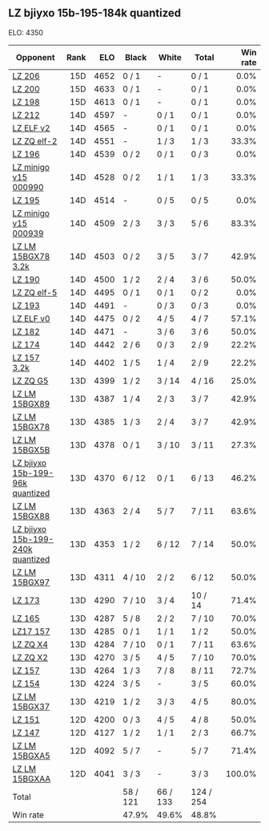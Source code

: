 ## LZ bjiyxo 15b-195-184k quantized ##

ELO: 4350

Opponent | Rank | ELO | Black | White | Total | Win rate
---------|-----:|----:|-------|-------|-------|-------:
[LZ 206](LZ%20206.md) | 15D | 4652 | 0 / 1 | - | 0 / 1 | 0.0%
[LZ 200](LZ%20200.md) | 15D | 4633 | 0 / 1 | - | 0 / 1 | 0.0%
[LZ 198](LZ%20198.md) | 15D | 4613 | 0 / 1 | - | 0 / 1 | 0.0%
[LZ 212](LZ%20212.md) | 14D | 4597 | - | 0 / 1 | 0 / 1 | 0.0%
[LZ ELF v2](LZ%20ELF%20v2.md) | 14D | 4565 | - | 0 / 1 | 0 / 1 | 0.0%
[LZ ZQ elf-2](LZ%20ZQ%20elf-2.md) | 14D | 4551 | - | 1 / 3 | 1 / 3 | 33.3%
[LZ 196](LZ%20196.md) | 14D | 4539 | 0 / 2 | 0 / 1 | 0 / 3 | 0.0%
[LZ minigo v15 000990](LZ%20minigo%20v15%20000990.md) | 14D | 4528 | 0 / 2 | 1 / 1 | 1 / 3 | 33.3%
[LZ 195](LZ%20195.md) | 14D | 4514 | - | 0 / 5 | 0 / 5 | 0.0%
[LZ minigo v15 000939](LZ%20minigo%20v15%20000939.md) | 14D | 4509 | 2 / 3 | 3 / 3 | 5 / 6 | 83.3%
[LZ LM 15BGX78 3.2k](LZ%20LM%2015BGX78%203.2k.md) | 14D | 4503 | 0 / 2 | 3 / 5 | 3 / 7 | 42.9%
[LZ 190](LZ%20190.md) | 14D | 4500 | 1 / 2 | 2 / 4 | 3 / 6 | 50.0%
[LZ ZQ elf-5](LZ%20ZQ%20elf-5.md) | 14D | 4495 | 0 / 1 | 0 / 1 | 0 / 2 | 0.0%
[LZ 193](LZ%20193.md) | 14D | 4491 | - | 0 / 3 | 0 / 3 | 0.0%
[LZ ELF v0](LZ%20ELF%20v0.md) | 14D | 4475 | 0 / 2 | 4 / 5 | 4 / 7 | 57.1%
[LZ 182](LZ%20182.md) | 14D | 4471 | - | 3 / 6 | 3 / 6 | 50.0%
[LZ 174](LZ%20174.md) | 14D | 4442 | 2 / 6 | 0 / 3 | 2 / 9 | 22.2%
[LZ 157 3.2k](LZ%20157%203.2k.md) | 14D | 4402 | 1 / 5 | 1 / 4 | 2 / 9 | 22.2%
[LZ ZQ G5](LZ%20ZQ%20G5.md) | 13D | 4399 | 1 / 2 | 3 / 14 | 4 / 16 | 25.0%
[LZ LM 15BGX89](LZ%20LM%2015BGX89.md) | 13D | 4387 | 1 / 4 | 2 / 3 | 3 / 7 | 42.9%
[LZ LM 15BGX78](LZ%20LM%2015BGX78.md) | 13D | 4385 | 1 / 3 | 2 / 4 | 3 / 7 | 42.9%
[LZ LM 15BGX5B](LZ%20LM%2015BGX5B.md) | 13D | 4378 | 0 / 1 | 3 / 10 | 3 / 11 | 27.3%
[LZ bjiyxo 15b-199-96k quantized](LZ%20bjiyxo%2015b-199-96k%20quantized.md) | 13D | 4370 | 6 / 12 | 0 / 1 | 6 / 13 | 46.2%
[LZ LM 15BGX88](LZ%20LM%2015BGX88.md) | 13D | 4363 | 2 / 4 | 5 / 7 | 7 / 11 | 63.6%
[LZ bjiyxo 15b-199-240k quantized](LZ%20bjiyxo%2015b-199-240k%20quantized.md) | 13D | 4353 | 1 / 2 | 6 / 12 | 7 / 14 | 50.0%
[LZ LM 15BGX97](LZ%20LM%2015BGX97.md) | 13D | 4311 | 4 / 10 | 2 / 2 | 6 / 12 | 50.0%
[LZ 173](LZ%20173.md) | 13D | 4290 | 7 / 10 | 3 / 4 | 10 / 14 | 71.4%
[LZ 165](LZ%20165.md) | 13D | 4287 | 5 / 8 | 2 / 2 | 7 / 10 | 70.0%
[LZ17 157](LZ17%20157.md) | 13D | 4285 | 0 / 1 | 1 / 1 | 1 / 2 | 50.0%
[LZ ZQ X4](LZ%20ZQ%20X4.md) | 13D | 4284 | 7 / 10 | 0 / 1 | 7 / 11 | 63.6%
[LZ ZQ X2](LZ%20ZQ%20X2.md) | 13D | 4270 | 3 / 5 | 4 / 5 | 7 / 10 | 70.0%
[LZ 157](LZ%20157.md) | 13D | 4264 | 1 / 3 | 7 / 8 | 8 / 11 | 72.7%
[LZ 154](LZ%20154.md) | 13D | 4224 | 3 / 5 | - | 3 / 5 | 60.0%
[LZ LM 15BGX37](LZ%20LM%2015BGX37.md) | 13D | 4219 | 1 / 2 | 3 / 3 | 4 / 5 | 80.0%
[LZ 151](LZ%20151.md) | 12D | 4200 | 0 / 3 | 4 / 5 | 4 / 8 | 50.0%
[LZ 147](LZ%20147.md) | 12D | 4127 | 1 / 2 | 1 / 1 | 2 / 3 | 66.7%
[LZ LM 15BGXA5](LZ%20LM%2015BGXA5.md) | 12D | 4092 | 5 / 7 | - | 5 / 7 | 71.4%
[LZ LM 15BGXAA](LZ%20LM%2015BGXAA.md) | 12D | 4041 | 3 / 3 | - | 3 / 3 | 100.0%
Total | | | 58 / 121 | 66 / 133 | 124 / 254 | 
Win rate| | | 47.9% | 49.6% | 48.8% | 
